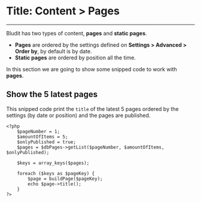 # Title: Content > Pages
<!-- Position: 3 -->
---
Bludit has two types of content, **pages** and **static pages**.

- **Pages** are ordered by the settings defined on **Settings > Advanced > Order by**, by default is by date.
- **Static pages** are ordered by position all the time.

In this section we are going to show some snipped code to work with **pages**.

## Show the 5 latest pages
This snipped code print the `title` of the latest 5 pages ordered by the settings (by date or position) and the pages are published.
```
<?php
	$pageNumber = 1;
	$amountOfItems = 5;
	$onlyPublished = true;
	$pages = $dbPages->getList($pageNumber, $amountOfItems, $onlyPublished);

	$keys = array_keys($pages);

	foreach ($keys as $pageKey) {
		$page = buildPage($pageKey);
		echo $page->title();
	}
?>
```

